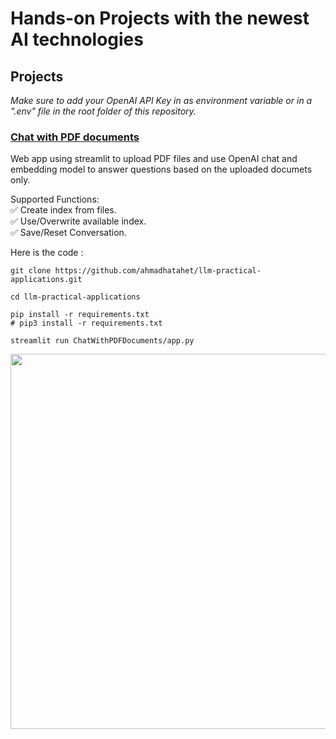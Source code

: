 # Hands-on Projects with the newest AI technologies


## Projects
_Make sure to add your OpenAI API Key in as environment variable or in a ".env" file in the root folder of this repository._


### [Chat with PDF documents](https://github.com/ahmadhatahet/llm-practical-applications/tree/master/ChatWithPDFDocuments)
Web app using streamlit to upload PDF files and use OpenAI chat and embedding model to answer questions based on the uploaded documets only.

Supported Functions: <br />
✅ Create index from files. <br />
✅ Use/Overwrite available index. <br />
✅ Save/Reset Conversation. <br />


Here is the code :
```
git clone https://github.com/ahmadhatahet/llm-practical-applications.git

cd llm-practical-applications

pip install -r requirements.txt
# pip3 install -r requirements.txt

streamlit run ChatWithPDFDocuments/app.py

```
<img src=https://github.com/ahmadhatahet/llm-practical-applications/blob/master/imgs/ChatWithPDFDocuments-1.png width=600px />


